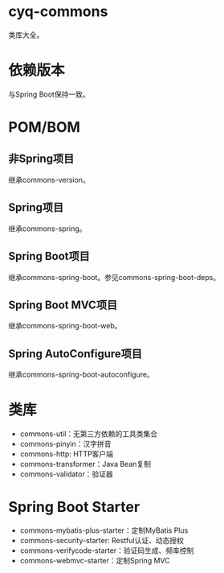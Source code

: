 # cyq-commons
类库大全。

# 依赖版本
与Spring Boot保持一致。

# POM/BOM
## 非Spring项目
继承commons-version。

## Spring项目
继承commons-spring。

## Spring Boot项目
继承commons-spring-boot。参见commons-spring-boot-deps。

## Spring Boot MVC项目
继承commons-spring-boot-web。

## Spring AutoConfigure项目
继承commons-spring-boot-autoconfigure。

# 类库
- commons-util：无第三方依赖的工具类集合
- commons-pinyin：汉字拼音
- commons-http: HTTP客户端
- commons-transformer：Java Bean复制
- commons-validator：验证器

# Spring Boot Starter
- commons-mybatis-plus-starter：定制MyBatis Plus
- commons-security-starter: Restful认证、动态授权
- commons-verifycode-starter：验证码生成、频率控制
- commons-webmvc-starter：定制Spring MVC